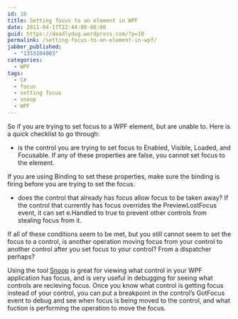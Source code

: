 ```yaml
---
id: 10
title: Setting focus to an element in WPF
date: 2011-04-17T22:44:00-06:00
guid: https://deadlydog.wordpress.com/?p=10
permalink: /setting-focus-to-an-element-in-wpf/
jabber_published:
  - "1353104903"
categories:
  - WPF
tags:
  - C#
  - focus
  - setting focus
  - snoop
  - WPF
---
```

So if you are trying to set focus to a WPF element, but are unable to. Here is a quick checklist to go through:

- is the control you are trying to set focus to Enabled, Visible, Loaded, and Focusable. If any of these properties are false, you cannot set focus to the element.

If you are using Binding to set these properties, make sure the binding is firing before you are trying to set the focus.

- does the control that already has focus allow focus to be taken away? If the control that currently has focus overrides the PreviewLostFocus event, it can set e.Handled to true to prevent other controls from stealing focus from it.

If all of these conditions seem to be met, but you still cannot seem to set the focus to a control, is another operation moving focus from your control to another control after you set focus to your control? From a dispatcher perhaps?

Using the tool [Snoop](http://snoopwpf.codeplex.com/) is great for viewing what control in your WPF application has focus, and is very useful in debugging for seeing what controls are recieving focus. Once you know what control is getting focus instead of your control, you can put a breakpoint in the control&#8217;s GotFocus event to debug and see when focus is being moved to the control, and what fuction is performing the operation to move the focus.
